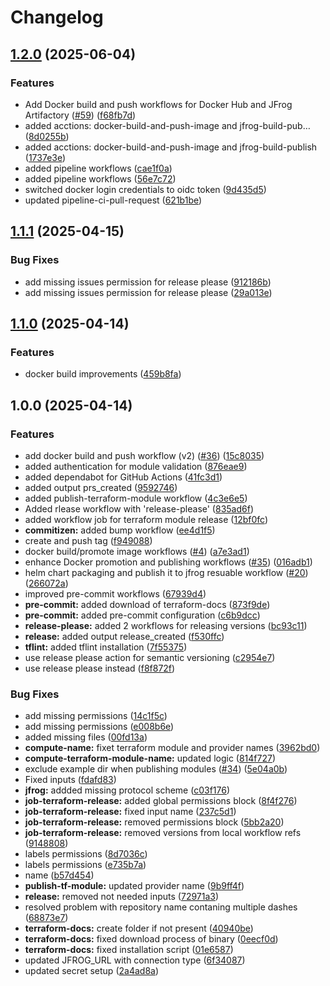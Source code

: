 # Changelog

## [1.2.0](https://github.com/NethermindEth/github-workflows/compare/v1.1.1...v1.2.0) (2025-06-04)


### Features

* Add Docker build and push workflows for Docker Hub and JFrog Artifactory ([#59](https://github.com/NethermindEth/github-workflows/issues/59)) ([f68fb7d](https://github.com/NethermindEth/github-workflows/commit/f68fb7d4db77ea7696bd99b216c4f565e59562c5))
* added acctions: docker-build-and-push-image and jfrog-build-pub… ([8d0255b](https://github.com/NethermindEth/github-workflows/commit/8d0255b62ec5f41f7ace640012863399d12deb08))
* added acctions: docker-build-and-push-image and jfrog-build-publish ([1737e3e](https://github.com/NethermindEth/github-workflows/commit/1737e3e52bc41d0af575168326626503be60b11a))
* added pipeline workflows ([cae1f0a](https://github.com/NethermindEth/github-workflows/commit/cae1f0ae2615be32bd362da4a2714666936c6f0b))
* added pipeline workflows ([56e7c72](https://github.com/NethermindEth/github-workflows/commit/56e7c72c5c92c5c9e99dad0999e73fc520f34efd))
* switched docker login credentials to oidc token ([9d435d5](https://github.com/NethermindEth/github-workflows/commit/9d435d513f2a6778256ccf5cb191bf18b5690aed))
* updated pipeline-ci-pull-request ([621b1be](https://github.com/NethermindEth/github-workflows/commit/621b1be8525f2b5776508cbfe43d9ca7f4d9592b))

## [1.1.1](https://github.com/NethermindEth/github-workflows/compare/v1.1.0...v1.1.1) (2025-04-15)


### Bug Fixes

* add missing issues permission for release please ([912186b](https://github.com/NethermindEth/github-workflows/commit/912186bd22df1fae66c0e06c69fe292d1319c7ea))
* add missing issues permission for release please ([29a013e](https://github.com/NethermindEth/github-workflows/commit/29a013eaa7b9b1b0fd13af869088f2fc8e3a7e24))

## [1.1.0](https://github.com/NethermindEth/github-workflows/compare/v1.0.0...v1.1.0) (2025-04-14)


### Features

* docker build improvements ([459b8fa](https://github.com/NethermindEth/github-workflows/commit/459b8fa87abefe69cb29f02f6d19d9f4092d0044))

## 1.0.0 (2025-04-14)


### Features

* add docker build and push workflow (v2) ([#36](https://github.com/NethermindEth/github-workflows/issues/36)) ([15c8035](https://github.com/NethermindEth/github-workflows/commit/15c803568150ca3c83b3d6cd3f8c7f9f0f3d578b))
* added authentication for module validation ([876eae9](https://github.com/NethermindEth/github-workflows/commit/876eae9304ee44c264fd798babc5c3be7eecde23))
* added dependabot for GitHub Actions ([41fc3d1](https://github.com/NethermindEth/github-workflows/commit/41fc3d13ec492dd661795a0ec352d2a261897826))
* added output prs_created ([9592746](https://github.com/NethermindEth/github-workflows/commit/9592746c48d74ad4af676b0c6e083e0f9396dccd))
* added publish-terraform-module workflow ([4c3e6e5](https://github.com/NethermindEth/github-workflows/commit/4c3e6e5a284cf05177da585a67042c437b83d2d1))
* Added rlease workflow with 'release-please' ([835ad6f](https://github.com/NethermindEth/github-workflows/commit/835ad6fb56975e76f2f96bc9cdc77f81a46ab7ec))
* added workflow job for terraform module release ([12bf0fc](https://github.com/NethermindEth/github-workflows/commit/12bf0fc037eb8538391378a820f54d653bee7b7b))
* **commitizen:** added bump workflow ([ee4d1f5](https://github.com/NethermindEth/github-workflows/commit/ee4d1f5fd4bc761742b0b4e3a97768a16b7d3a6b))
* create and push tag ([f949088](https://github.com/NethermindEth/github-workflows/commit/f949088a2b54693a908f8d5d3e45bf58d8138399))
* docker build/promote image workflows ([#4](https://github.com/NethermindEth/github-workflows/issues/4)) ([a7e3ad1](https://github.com/NethermindEth/github-workflows/commit/a7e3ad1a276cbc355f2f0f8d3c2c6844477f2a4f))
* enhance Docker promotion and publishing workflows ([#35](https://github.com/NethermindEth/github-workflows/issues/35)) ([016adb1](https://github.com/NethermindEth/github-workflows/commit/016adb14ddfd17cfbd0c650ae46315eeabf1be0b))
* helm chart packaging and publish it to jfrog resuable workflow ([#20](https://github.com/NethermindEth/github-workflows/issues/20)) ([266072a](https://github.com/NethermindEth/github-workflows/commit/266072a79c9d0b39c5211e890d9c8802e3f498f6))
* improved pre-commit workflows ([67939d4](https://github.com/NethermindEth/github-workflows/commit/67939d422beafd3c492144166220f4fae8698894))
* **pre-commit:** added download of terraform-docs ([873f9de](https://github.com/NethermindEth/github-workflows/commit/873f9de1b3cef35e6288565e2649d22b9b94030c))
* **pre-commit:** added pre-commit configuration ([c6b9dcc](https://github.com/NethermindEth/github-workflows/commit/c6b9dccc46eac10f64a87e9d9b67548123bfa728))
* **release-please:** added 2 workflows for releasing versions ([bc93c11](https://github.com/NethermindEth/github-workflows/commit/bc93c117a9783eab14672020bd119f4bcb7bf49d))
* **release:** added output release_created ([f530ffc](https://github.com/NethermindEth/github-workflows/commit/f530ffce9a9691e07d03763f59c8c7ce13e921b9))
* **tflint:** added tflint installation ([7f55375](https://github.com/NethermindEth/github-workflows/commit/7f553753350d9968372cef59727fc235981b7574))
* use release please action for semantic versioning ([c2954e7](https://github.com/NethermindEth/github-workflows/commit/c2954e7d8a3ed312af2e80872fb6a58b971b0d00))
* use release please instead ([f8f872f](https://github.com/NethermindEth/github-workflows/commit/f8f872fb8857de2713865358d40338cef1f03520))


### Bug Fixes

* add missing permissions ([14c1f5c](https://github.com/NethermindEth/github-workflows/commit/14c1f5cced591c32d8c50c27e99556ebe5855744))
* add missing permissions ([e008b6e](https://github.com/NethermindEth/github-workflows/commit/e008b6e1b086b46999dfb1f8ad8faa2466a3b117))
* added missing files ([00fd13a](https://github.com/NethermindEth/github-workflows/commit/00fd13a444e30b85c71d5f5f2d1dd89081e4facc))
* **compute-name:** fixet terraform module and provider names ([3962bd0](https://github.com/NethermindEth/github-workflows/commit/3962bd09087a60387b3c0876c1436bc1d8a987fc))
* **compute-terraform-module-name:** updated logic ([814f727](https://github.com/NethermindEth/github-workflows/commit/814f7279e2f7a51f7f7d3b175a3669e75f3d6251))
* exclude example dir when publishing modules ([#34](https://github.com/NethermindEth/github-workflows/issues/34)) ([5e04a0b](https://github.com/NethermindEth/github-workflows/commit/5e04a0b6b027b3511c7c9804927dcf144905f914))
* Fixed inputs ([fdafd83](https://github.com/NethermindEth/github-workflows/commit/fdafd8363d273874adc891a2544bfeb99c50211c))
* **jfrog:** addded missing protocol scheme ([c03f176](https://github.com/NethermindEth/github-workflows/commit/c03f1760f9f6520d6726757ad21181eed3afd0fb))
* **job-terraform-release:** added global permissions block ([8f4f276](https://github.com/NethermindEth/github-workflows/commit/8f4f2760f6c15670a453a95f377962c79472e0ed))
* **job-terraform-release:** fixed input name ([237c5d1](https://github.com/NethermindEth/github-workflows/commit/237c5d19fe03f5cd043f3534dbdc3f8340bd2131))
* **job-terraform-release:** removed permissions block ([5bb2a20](https://github.com/NethermindEth/github-workflows/commit/5bb2a20d8e91194269ea0b752f044d850c02b924))
* **job-terraform-release:** removed versions from local workflow refs ([9148808](https://github.com/NethermindEth/github-workflows/commit/9148808e18355ffd57868549601c5575c37f3893))
* labels permissions ([8d7036c](https://github.com/NethermindEth/github-workflows/commit/8d7036c3048eec856543ebf1ebb622e806392767))
* labels permissions ([e735b7a](https://github.com/NethermindEth/github-workflows/commit/e735b7a0f0791be46423b69fcbfb4c8d56246245))
* name ([b57d454](https://github.com/NethermindEth/github-workflows/commit/b57d45478ab543cdd749737ec7b349bda1fa3e69))
* **publish-tf-module:** updated provider name ([9b9ff4f](https://github.com/NethermindEth/github-workflows/commit/9b9ff4f29d1d9ff9a90ac737167b96b823b54003))
* **release:** removed not needed inputs ([72971a3](https://github.com/NethermindEth/github-workflows/commit/72971a30dfe529e6ab2dce65a183bfd901cd4dca))
* resolved problem with repository name contaning multiple dashes ([68873e7](https://github.com/NethermindEth/github-workflows/commit/68873e78a13f2f16bf4a6f5e5bd59c688717e3ea))
* **terraform-docs:** create folder if not present ([40940be](https://github.com/NethermindEth/github-workflows/commit/40940beb91d2ff55c0cae186bb26775a57c7368f))
* **terraform-docs:** fixed download process of binary ([0eecf0d](https://github.com/NethermindEth/github-workflows/commit/0eecf0da4b71add2d85791d79a6adbc03bb46967))
* **terraform-docs:** fixed installation script ([01e6587](https://github.com/NethermindEth/github-workflows/commit/01e6587383c97453c36b10c1de5d132d9b9c31e7))
* updated JFROG_URL with connection type ([6f34087](https://github.com/NethermindEth/github-workflows/commit/6f340873a1b4d799dcb5d984c13c291b5a129c8b))
* updated secret setup ([2a4ad8a](https://github.com/NethermindEth/github-workflows/commit/2a4ad8a7f6d60728559b68774581697856da7c14))
